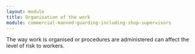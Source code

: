 ```yaml
---
layout: module
title: Organisation of the work
module: commercial-manned-guarding-including-shop-supervisors
---
```

The way work is organised or procedures are administered can affect the level
of risk to workers.


